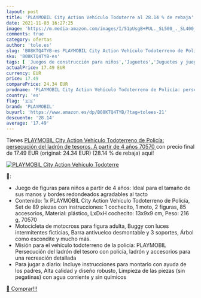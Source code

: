 ```yaml
---
layout: post
title: 'PLAYMOBIL City Action Vehículo Todoterre al 28.14 % de rebaja'
date: 2021-11-03 16:27:25
image: 'https://m.media-amazon.com/images/I/51pUsgB+PUL._SL500_._SL400_.jpg'
comments: true
category: ofertas
author: 'tole.es'
slug: 'B08KTQ4TYB-es PLAYMOBIL City Action Vehículo Todoterreno de Policía:...'
sku: 'B08KTQ4TYB-es'
tags: [ 'Juegos de construcción para niños','Juguetes','Juguetes y juegos','Sets de construcción','playmobil', ]
actualPrice: 17.49 EUR
currency: EUR
price: 17.49
comparePrice: 24.34 EUR
prodname: 'PLAYMOBIL City Action Vehículo Todoterreno de Policía: persecución del ladrón de tesoros.  A partir de 4 años  70570 '
country: 'es'
flag: '🇪🇸'
brand: 'PLAYMOBIL'
buyurl: 'https://www.amazon.es/dp/B08KTQ4TYB/?tag=tolees-21'
descuento: '28.14'
average: '17.49'
---
```


Tienes [PLAYMOBIL City Action Vehículo Todoterreno de Policía: persecución del ladrón de tesoros.  A partir de 4 años  70570 ](https://www.amazon.es/dp/B08KTQ4TYB/?tag=tolees-21) con precio final de  17.49 EUR (original: 24.34 EUR) (28.14 %  de rebaja) aqui!

[![PLAYMOBIL City Action Vehículo Todoterre](https://m.media-amazon.com/images/I/51pUsgB+PUL._SL500_._SL400_.jpg)](https://www.amazon.es/dp/B08KTQ4TYB/?tag=tolees-21)

🔎:

- Juego de figuras para niños a partir de 4 años: Ideal para el tamaño de sus manos y bordes redondeados agradables al tacto
- Contenido: 1x PLAYMOBIL City Action Vehículo Todoterreno de Policía, Set de 89 piezas con instrucciones: 1 cochecito, 1 moto, 2 figuras, 85 accesorios, Material: plástico, LxDxH cochecito: 13x9x9 cm, Peso: 216 g, 70570
- Motocicleta de motocross para figura adulta, Buggy con luces intermitentes ficticias, Barra antivuelco desmontable y 3 soportes, Árbol como escondite y mucho más.
- Misión para el vehículo todoterreno de la policía: PLAYMOBIL Persecución del ladrón del tesoro con policía, ladrón y accesorios para una recreación detallada
- Para jugar a diario: Incluye instrucciones para montarlo con ayuda de los padres, Alta calidad y diseño robusto, Limpieza de las piezas (sin pegatinas) con agua corriente y sin químicos

[🛒 Comprar!!!](https://www.amazon.es/dp/B08KTQ4TYB/?tag=tolees-21)
